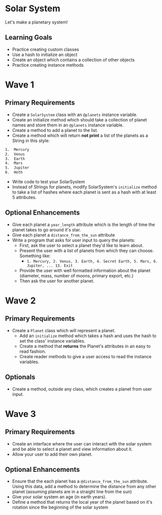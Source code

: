 # Solar System
Let's make a planetary system!

## Learning Goals

- Practice creating custom classes
- Use a hash to initialize an object
- Create an object which contains a collection of other objects
- Practice creating instance methods


# Wave 1
## Primary Requirements
- Create a `SolarSystem` class with an `@planets` instance variable.
- Create an initialize method which should take a collection of planet names and store them in an `@planets` instance variable.
- Create a method to add a planet to the list.
- Create a method which will return **not print** a list of the planets as a String in this style:

```bash
1.  Mercury
2.  Venus
3.  Earth
4.  Mars
5.  Jupiter
6.  Hoth
```
- Write code to test your SolarSystem
- Instead of Strings for planets, modify SolarSystem's `initialize` method to take a list of hashes where each planet is sent as a hash with at least 5 attributes.  

## Optional Enhancements
- Give each planet a `year_length` attribute which is the length of time the planet takes to go around it's star.  
- Give each planet a `distance_from_the_sun` attribute
- Write a program that asks for user input to query the planets:
  - First, ask the user to select a planet they'd like to learn about.
  - Present the user with a list of planets from which they can choose. Something like:
    - `1. Mercury, 2. Venus, 3. Earth, 4. Secret Earth, 5. Mars, 6. Jupiter, ... 13. Exit`
  - Provide the user with well formatted information about the planet (diameter, mass, number of moons, primary export, etc.)
  - Then ask the user for another planet.

# Wave 2
## Primary Requirements
- Create a `Planet` class which will represent a planet.
    - Add an `initialize` method which takes a hash and uses the hash to set the class' instance variables.  
    - Create a method that **returns** the Planet's attributes in an easy to read fashion.
    - Create reader methods to give a user access to read the instance variables.

## Optionals
-  Create a method, outside any class, which creates a planet from user input.

# Wave 3
## Primary Requirements
- Create an interface where the user can interact with the solar system and be able to select a planet and view information about it.  
- Allow your user to add their own planet.  

## Optional Enhancements
- Ensure that the each planet has a `@distance_from_the_sun` attribute. Using this data, add a method to determine the distance from any other planet (assuming planets are in a straight line from the sun)
- Give your solar system an age (in earth years).
- Define a method that returns the local year of the planet based on it's rotation since the beginning of the solar system
